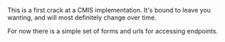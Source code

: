 This is a first crack at a CMIS implementation.
It's bound to leave you wanting, and will most definitely change over time.

For now there is a simple set of forms and urls for accessing endpoints.

